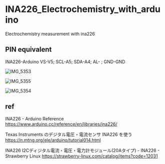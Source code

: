 # INA226_Electrochemistry_with_arduino
Electrochemistry measurement with ina226 

## PIN equivalent

INA226-Arduino  VS-V5;  SCL-A5;  SDA-A4;  AL- ; GND-GND 

![IMG_5353](https://github.com/chibaf/INA226_Electrochemistry_with_arduino/assets/1296728/60bca76a-6dc6-4a50-9cba-a3d0c2e85305)

![IMG_5355](https://github.com/chibaf/INA226_Electrochemistry_with_arduino/assets/1296728/b92daf94-6c1c-4a22-b699-96b2f17ea673)

![IMG_5354](https://github.com/chibaf/INA226_Electrochemistry_with_arduino/assets/1296728/25bebd40-813e-4638-9e13-9c4991d308d3)

## ref 
INA226 - Arduino Reference https://www.arduino.cc/reference/en/libraries/ina226/

Texas Instruments のデジタル電圧・電流センサ INA226 を使う https://n.mtng.org/ele/arduino/tutorial014.html

INA226 I2Cディジタル電流・電圧・電力計モジュール(20Aタイプ) - INA226 - Strawberry Linux https://strawberry-linux.com/catalog/items?code=12031
